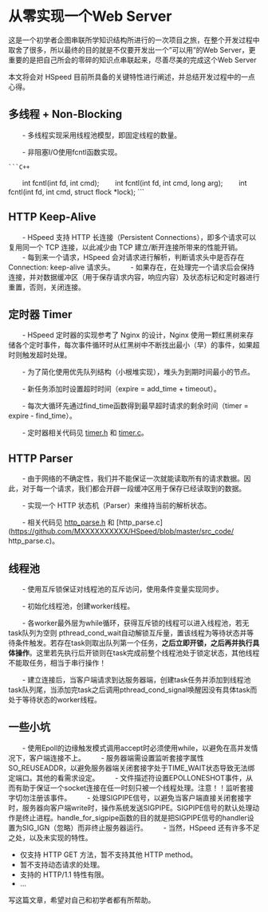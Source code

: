 ﻿
从零实现一个Web Server
===

这是一个初学者企图串联所学知识结构所进行的一次项目之旅，在整个开发过程中取舍了很多，所以最终的目的就是不仅要开发出一个”可以用”的Web Server，更重要的是把自己所会的零碎的知识点串联起来，尽善尽美的完成这个Web Server

本文将会对 HSpeed 目前所具备的关键特性进行阐述，并总结开发过程中的一点心得。

## 多线程 + Non-Blocking

　　- 多线程实现采用线程池模型，即固定线程的数量。

　　- 非阻塞I/O使用fcntl函数实现。
  
    ```C++
　　int fcntl(int fd, int cmd);
　　int fcntl(int fd, int cmd, long arg);
　　int fcntl(int fd, int cmd, struct flock *lock);
    ```

## HTTP Keep-Alive

　　- HSpeed 支持 HTTP 长连接（Persistent Connections），即多个请求可以复用同一个 TCP 连接，以此减少由 TCP 建立/断开连接所带来的性能开销。
　　- 每到来一个请求，HSpeed 会对请求进行解析，判断请求头中是否存在 Connection: keep-alive 请求头。
　　- 如果存在，在处理完一个请求后会保持连接，并对数据缓冲区（用于保存请求内容，响应内容）及状态标记和定时器进行重置，否则，关闭连接。


## 定时器 Timer

　　- HSpeed 定时器的实现参考了 Nginx 的设计，Nginx 使用一颗红黑树来存储各个定时事件，每次事件循环时从红黑树中不断找出最小（早）的事件，如果超时则触发超时处理。

　　- 为了简化使用优先队列结构（小根堆实现），堆头为到期时间最小的节点。

　　- 新任务添加时设置超时时间（expire = add_time + timeout）。

　　- 每次大循环先通过find_time函数得到最早超时请求的剩余时间（timer = expire - find_time）。  

　　- 定时器相关代码见 [timer.h](https://github.com/MXXXXXXXXXX/HSpeed/blob/master/src_code/timer.h) 和 [timer.c](https://github.com/MXXXXXXXXXX/HSpeed/blob/master/src_code/timer.c)。

## HTTP Parser

　　- 由于网络的不确定性，我们并不能保证一次就能读取所有的请求数据。因此，对于每一个请求，我们都会开辟一段缓冲区用于保存已经读取到的数据。

　　- 实现一个 HTTP 状态机（Parser）来维持当前的解析状态。

　　- 相关代码见 [http_parse.h](https://github.com/MXXXXXXXXXX/HSpeed/blob/master/src_code/http_parse.h) 和 [http_parse.c](https://github.com/MXXXXXXXXXX/HSpeed/blob/master/src_code/ http_parse.c)。

## 线程池

　　- 使用互斥锁保证对线程池的互斥访问，使用条件变量实现同步。

　　- 初始化线程池，创建worker线程。

　　- 各worker最外层为while循环，获得互斥锁的线程可以进入线程池，若无task队列为空则 pthread_cond_wait自动解锁互斥量，置该线程为等待状态并等待条件触发。若存在task则取出队列第一个任务，**之后立即开锁，之后再并执行具体操作**。这里若先执行后开锁则在task完成前整个线程池处于锁定状态，其他线程不能取任务，相当于串行操作！

　　- 建立连接后，当客户端请求到达服务器端，创建task任务并添加到线程池task队列尾，当添加完task之后调用pthread_cond_signal唤醒因没有具体task而处于等待状态的worker线程。

## 一些小坑

　　- 使用Epoll的边缘触发模式调用accept时必须使用while，以避免在高并发情况下，客户端连接不上。
　　- 服务器端需设置监听套接字属性SO_REUSEADDR，以避免服务器端关闭套接字处于TIME_WAIT状态导致无法绑定端口。其他的看需求设定。
　　- 文件描述符设置EPOLLONESHOT事件，从而有助于保证一个socket连接在任一时刻只被一个线程处理。注意！！监听套接字切勿注册该事件。
　　- 处理SIGPIPE信号，以避免当客户端直接关闭套接字时，服务器向客户端write时，操作系统发送SIGPIPE。SIGPIPE信号的默认处理动作是终止进程。handle_for_sigpipe函数的目的就是把SIGPIPE信号的handler设置为SIG_IGN（忽略）而非终止服务器运行。
　　- 当然，HSpeed 还有许多不足之处，以及未实现的特性。

* 仅支持 HTTP GET 方法，暂不支持其他 HTTP method。
* 暂不支持动态请求的处理。
* 支持的 HTTP/1.1 特性有限。
* ...

写这篇文章，希望对自己和初学者都有所帮助。

